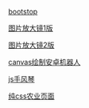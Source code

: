 <a href="https://1358294049.github.io/feng/响应式排版/Bootstrap.html">bootstop</a>


<a href="https://1358294049.github.io/feng/图片放大镜/zoom.html">图片放大镜1版</a>


<a href="https://1358294049.github.io/feng/图片放大镜/zoom01.html">图片放大镜2版</a>


<a href="https://1358294049.github.io/feng/安卓机器人/canvas.html">canvas绘制安卓机器人</a>


<a href="https://1358294049.github.io/feng/手风琴/text.html">js手风琴</a>


<a href="https://1358294049.github.io/feng/纯css农业/css.html
">纯css农业页面</a>
